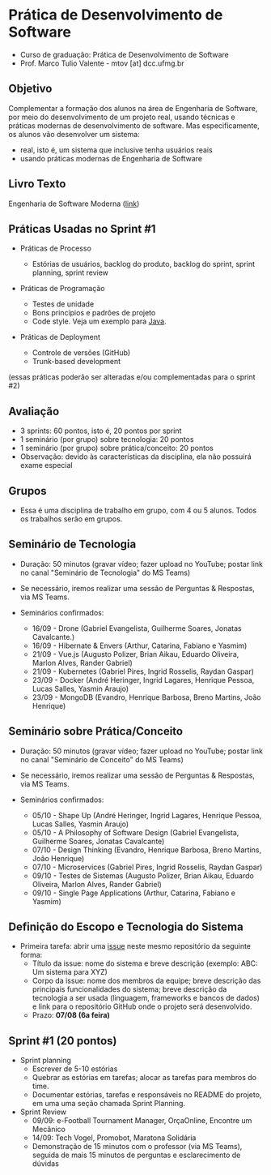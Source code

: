 # Prática de Desenvolvimento de Software

* Curso de graduação: Prática de Desenvolvimento de Software
* Prof. Marco Tulio Valente - mtov [at] dcc.ufmg.br

## Objetivo

Complementar a formação dos alunos na área de Engenharia de Software, por meio do desenvolvimento de um projeto real, usando técnicas e práticas modernas de desenvolvimento de software. Mas especificamente, os alunos vão desenvolver um sistema:

* real, isto é, um sistema que inclusive tenha usuários reais
* usando práticas modernas de Engenharia de Software

## Livro Texto 

Engenharia de Software Moderna ([link](https://engsoftmoderna.info/))

## Práticas Usadas no Sprint #1 

* Práticas de Processo
  * Estórias de usuários, backlog do produto, backlog do sprint, sprint planning, sprint review
  
* Práticas de Programação
  * Testes de unidade
  * Bons princípios e padrões de projeto
  * Code style. Veja um exemplo para [Java](https://google.github.io/styleguide/javaguide.html).
  
* Práticas de Deployment 
  * Controle de versões (GitHub)
  * Trunk-based development
  
(essas práticas poderão ser alteradas e/ou complementadas para o sprint #2)

## Avaliação

* 3 sprints: 60 pontos, isto é, 20 pontos por sprint
* 1 seminário (por grupo) sobre tecnologia: 20 pontos
* 1 seminário (por grupo) sobre prática/conceito: 20 pontos
* Observação: devido às características da disciplina, ela não possuirá exame especial

## Grupos

* Essa é uma disciplina de trabalho em grupo, com 4 ou 5 alunos. Todos os trabalhos serão em grupos.

## Seminário de Tecnologia

* Duração: 50 minutos (gravar vídeo; fazer upload no YouTube; postar link no canal "Seminário de Tecnologia" do MS Teams)
* Se necessário, iremos realizar uma sessão de Perguntas & Respostas, via MS Teams.

* Seminários confirmados:
  * 16/09 - Drone (Gabriel Evangelista, Guilherme Soares, Jonatas Cavalcante.)
  * 16/09 - Hibernate & Envers (Arthur, Catarina, Fabiano e Yasmim)
  * 21/09 - Vue.js (Augusto Polizer, Brian Aikau, Eduardo Oliveira, Marlon Alves, Rander Gabriel)
  * 21/09 - Kubernetes (Gabriel Pires, Ingrid Rosselis, Raydan Gaspar)
  * 23/09 - Docker (André Heringer, Ingrid Lagares, Henrique Pessoa, Lucas Salles, Yasmin Araujo)
  * 23/09 - MongoDB (Evandro, Henrique Barbosa, Breno Martins, João Henrique)

## Seminário sobre Prática/Conceito

* Duração: 50 minutos (gravar vídeo; fazer upload no YouTube; postar link no canal "Seminário de Conceito" do MS Teams)
* Se necessário, iremos realizar uma sessão de Perguntas & Respostas, via MS Teams.

* Seminários confirmados: 
  * 05/10 - Shape Up (André Heringer, Ingrid Lagares, Henrique Pessoa, Lucas Salles, Yasmin Araujo)
  * 05/10 - A Philosophy of Software Design (Gabriel Evangelista, Guilherme Soares, Jonatas Cavalcante)
  * 07/10 - Design Thinking (Evandro, Henrique Barbosa, Breno Martins, João Henrique)
  * 07/10 - Microservices (Gabriel Pires, Ingrid Rosselis, Raydan Gaspar)
  * 09/10 - Testes de Sistemas (Augusto Polizer, Brian Aikau, Eduardo Oliveira, Marlon Alves, Rander Gabriel)
  * 09/10 - Single Page Applications (Arthur, Catarina, Fabiano e Yasmim)

## Definição do Escopo e Tecnologia do Sistema

* Primeira tarefa: abrir uma [issue](https://github.com/aserg-ufmg/CursoPraticaDesenvolvimentoSoftware/issues) neste mesmo repositório da seguinte forma:
  * Título da issue: nome do sistema e breve descrição (exemplo: ABC: Um sistema para XYZ)
  * Corpo da issue: nome dos membros da equipe; breve descrição das principais funcionalidades do sistema; breve descrição da tecnologia a ser usada (linguagem, frameworks e bancos de dados) e link para o repositório GitHub onde o projeto será desenvolvido.
  * Prazo: **07/08 (6a feira)**
  
## Sprint #1 (20 pontos)

* Sprint planning 
  * Escrever de 5-10 estórias
  * Quebrar as estórias em tarefas; alocar as tarefas para membros do time.
  * Documentar estórias, tarefas e responsáveis no README do projeto, em uma uma seção chamada Sprint Planning.
* Sprint Review
  * 09/09: e-Football Tournament Manager, OrçaOnline, Encontre um Mecânico
  * 14/09: Tech Vogel, Promobot, Maratona Solidária
  * Demonstração de 15 minutos com o professor (via MS Teams), seguida de mais 15 minutos de perguntas e esclarecimento de dúvidas

